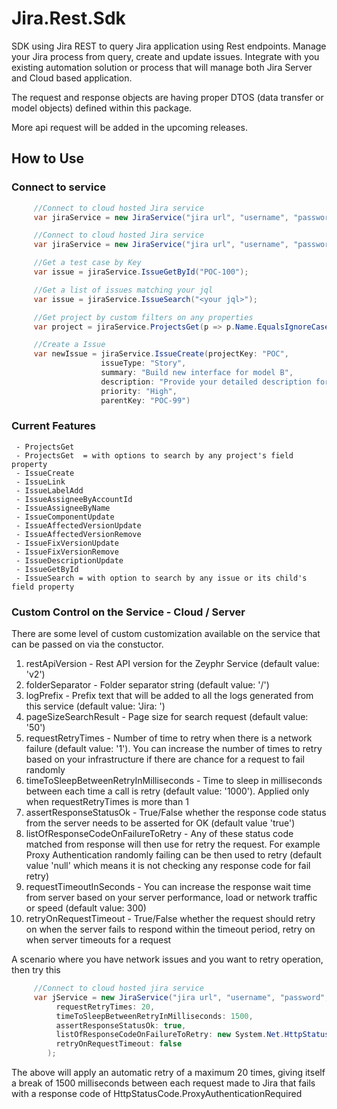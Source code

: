 Jira.Rest.Sdk
========

SDK using Jira REST to query Jira application using Rest endpoints. Manage your Jira process from query, create and update issues. Integrate with you existing automation solution or process that will manage both Jira Server and Cloud based application.

The request and response objects are having proper DTOS (data transfer or model objects) defined within this package.

More api request will be added in the upcoming releases.

## How to Use

### Connect to service

```C#
     //Connect to cloud hosted Jira service
     var jiraService = new JiraService("jira url", "username", "password", isCloudVersion: true);

     //Connect to cloud hosted Jira service
     var jiraService = new JiraService("jira url", "username", "password", isCloudVersion: false);

     //Get a test case by Key
     var issue = jiraService.IssueGetById("POC-100");

     //Get a list of issues matching your jql
     var issue = jiraService.IssueSearch("<your jql>");

     //Get project by custom filters on any properties
     var project = jiraService.ProjectsGet(p => p.Name.EqualsIgnoreCase("poc")).FirstOrDefault();

     //Create a Issue
     var newIssue = jiraService.IssueCreate(projectKey: "POC", 
                    issueType: "Story", 
                    summary: "Build new interface for model B", 
                    description: "Provide your detailed description for the issue", 
                    priority: "High", 
                    parentKey: "POC-99")
```

### Current Features

     - ProjectsGet
     - ProjectsGet  = with options to search by any project's field property
     - IssueCreate
     - IssueLink
     - IssueLabelAdd
     - IssueAssigneeByAccountId
     - IssueAssigneeByName
     - IssueComponentUpdate
     - IssueAffectedVersionUpdate
     - IssueAffectedVersionRemove
     - IssueFixVersionUpdate
     - IssueFixVersionRemove
     - IssueDescriptionUpdate
     - IssueGetById
     - IssueSearch = with option to search by any issue or its child's field property
     
### Custom Control on the Service - Cloud / Server

There are some level of custom customization available on the service that can be passed on via the constuctor.

1. restApiVersion - Rest API version for the Zeyphr Service (default value: 'v2')
2. folderSeparator - Folder separator string (default value: '/')
3. logPrefix - Prefix text that will be added to all the logs generated from this service (default value: 'Jira: ')
4. pageSizeSearchResult - Page size for search request (default value: '50')
5. requestRetryTimes - Number of time to retry when there is a network failure (default value: '1'). You can increase the number of times to retry based on your infrastructure if there are chance for a request to fail randomly
6. timeToSleepBetweenRetryInMilliseconds - Time to sleep in milliseconds between each time a call is retry (default value: '1000'). Applied only when requestRetryTimes is more than 1
7. assertResponseStatusOk - True/False whether the response code status from the server needs to be asserted for OK (default value 'true')
8. listOfResponseCodeOnFailureToRetry - Any of these status code matched from response will then use for retry the request. For example Proxy Authentication randomly failing can be then used to retry (default value 'null' which means it is not checking any response code for fail retry)
9. requestTimeoutInSeconds - You can increase the response wait time from server based on your server performance, load or network traffic or speed (default value: 300)
10. retryOnRequestTimeout - True/False whether the request should retry on when the server fails to respond within the timeout period, retry on when server timeouts for a request

A scenario where you have network issues and you want to retry operation, then try this
```C#
     //Connect to cloud hosted jira service
     var jService = new JiraService("jira url", "username", "password", isCloudVersion: true,
          requestRetryTimes: 20,
          timeToSleepBetweenRetryInMilliseconds: 1500,
          assertResponseStatusOk: true,
          listOfResponseCodeOnFailureToRetry: new System.Net.HttpStatusCode []  { System.Net.HttpStatusCode.ProxyAuthenticationRequired  },
          retryOnRequestTimeout: false
        );
```
The above will apply an automatic retry of a maximum 20 times, giving itself a break of 1500 milliseconds between each request made to Jira that fails with a response code of HttpStatusCode.ProxyAuthenticationRequired
